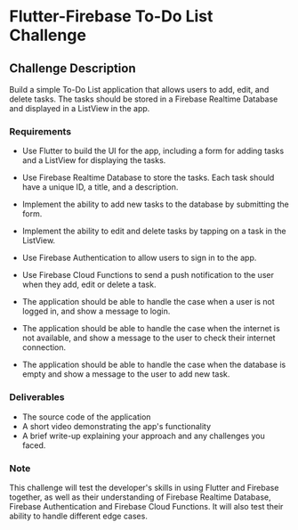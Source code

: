 # Flutter-Firebase To-Do List Challenge

## Challenge Description

Build a simple To-Do List application that allows users to add, edit, and delete tasks. The tasks should be stored in a Firebase Realtime Database and displayed in a ListView in the app.

### Requirements
- Use Flutter to build the UI for the app, including a form for adding tasks and a ListView for displaying the tasks.

- Use Firebase Realtime Database to store the tasks. Each task should have a unique ID, a title, and a description.

- Implement the ability to add new tasks to the database by submitting the form.

- Implement the ability to edit and delete tasks by tapping on a task in the ListView.
- Use Firebase Authentication to allow users to sign in to the app.
- Use Firebase Cloud Functions to send a push notification to the user when they add, edit or delete a task.
- The application should be able to handle the case when a user is not logged in, and show a message to login.
- The application should be able to handle the case when the internet is not available, and show a message to the user to check their internet connection.
- The application should be able to handle the case when the database is empty and show a message to the user to add new task.

### Deliverables
- The source code of the application
- A short video demonstrating the app's functionality
- A brief write-up explaining your approach and any challenges you faced.

### Note
This challenge will test the developer's skills in using Flutter and Firebase together, as well as their understanding of Firebase Realtime Database, Firebase Authentication and Firebase Cloud Functions. It will also test their ability to handle different edge cases.
